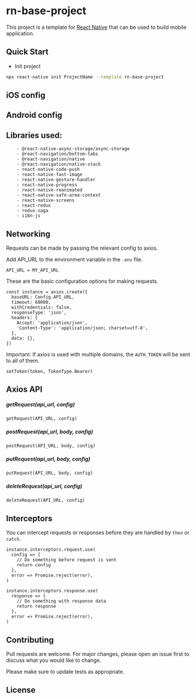 # rn-base-project

This project is a template for [React Native](https://reactnative.dev/) that can be used to build mobile application.

## Quick Start

- Init project

```bash
npx react-native init ProjectName --template rn-base-project
```

## iOS config

## Android config

## Libraries used:
```text
    - @react-native-async-storage/async-storage
    - @react-navigation/bottom-tabs
    - @react-navigation/native
    - @react-navigation/native-stack
    - react-native-code-push
    - react-native-fast-image
    - react-native-gesture-handler
    - react-native-progress
    - react-native-reanimated
    - react-native-safe-area-context
    - react-native-screens
    - react-redux
    - redux-saga
    - i18n-js
```

## Networking
Requests can be made by passing the relevant config to axios.

Add API_URL to the environment variable in the `.env` file.
```text
API_URL = MY_API_URL
```

These are the basic configuration options for making requests.
```text
const instance = axios.create({
  baseURL: Config.API_URL,
  timeout: 60000,
  withCredentials: false,
  responseType: 'json',
  headers: {
    Accept: 'application/json',
    'Content-Type': 'application/json; charset=utf-8',
  },
  data: {},
})
```

Important: If axios is used with multiple domains, the `AUTH_TOKEN` will be sent to all of them.
```text
setToken(token, TokenType.Bearer)
```

## Axios API
##### getRequest(api_url, config)
```text
getRequest(API_URL, config)
```
##### postRequest(api_url, body, config)
```text
postRequest(API_URL, body, config)
```
##### putRequest(api_url, body, config)
```text
putRequest(API_URL, body, config)
```
##### deleteRequest(api_url, config)
```text
deleteRequest(API_URL, config)
```

## Interceptors
You can intercept requests or responses before they are handled by `then` or `catch`.
```text
instance.interceptors.request.use(
  config => {
    // Do something before request is sent
    return config
  },
  error => Promise.reject(error),
)

instance.interceptors.response.use(
  response => {
    // Do something with response data
    return response
  },
  error => Promise.reject(error),
)
```

## Contributing
Pull requests are welcome. For major changes, please open an issue first to discuss what you would like to change.

Please make sure to update tests as appropriate.

## License
